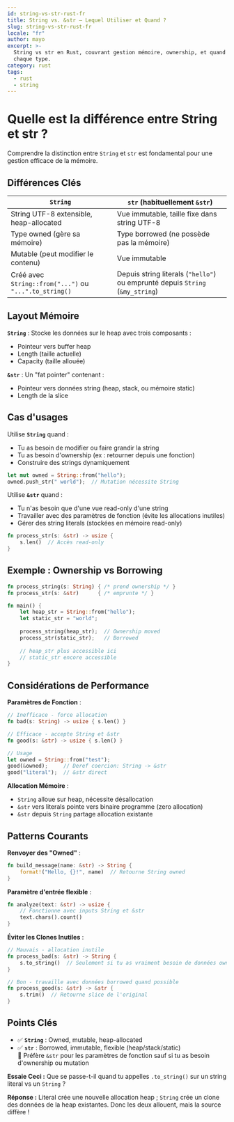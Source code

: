 ```yaml
---
id: string-vs-str-rust-fr
title: String vs. &str – Lequel Utiliser et Quand ?
slug: string-vs-str-rust-fr
locale: "fr"
author: mayo
excerpt: >-
  String vs str en Rust, couvrant gestion mémoire, ownership, et quand utiliser
  chaque type.
category: rust
tags:
  - rust
  - string
---
```


# Quelle est la différence entre String et str ?

Comprendre la distinction entre `String` et `str` est fondamental pour une gestion efficace de la mémoire.

## Différences Clés

| `String` | `str` (habituellement `&str`) |
|----------|-------------------------------|
| String UTF-8 extensible, heap-allocated | Vue immutable, taille fixe dans string UTF-8 |
| Type owned (gère sa mémoire) | Type borrowed (ne possède pas la mémoire) |
| Mutable (peut modifier le contenu) | Vue immutable |
| Créé avec `String::from("...")` ou `"...".to_string()` | Depuis string literals (`"hello"`) ou emprunté depuis `String` (`&my_string`) |

## Layout Mémoire

**`String`** : Stocke les données sur le heap avec trois composants :
- Pointeur vers buffer heap
- Length (taille actuelle)
- Capacity (taille allouée)

**`&str`** : Un "fat pointer" contenant :
- Pointeur vers données string (heap, stack, ou mémoire static)
- Length de la slice

## Cas d'usages

Utilise **`String`** quand :
- Tu as besoin de modifier ou faire grandir la string
- Tu as besoin d'ownership (ex : retourner depuis une fonction)
- Construire des strings dynamiquement

```rust
let mut owned = String::from("hello");
owned.push_str(" world");  // Mutation nécessite String
```

Utilise **`&str`** quand :
- Tu n'as besoin que d'une vue read-only d'une string
- Travailler avec des paramètres de fonction (évite les allocations inutiles)
- Gérer des string literals (stockées en mémoire read-only)

```rust
fn process_str(s: &str) -> usize {
    s.len()  // Accès read-only
}
```

## Exemple : Ownership vs Borrowing

```rust
fn process_string(s: String) { /* prend ownership */ }
fn process_str(s: &str)      { /* emprunte */ }

fn main() {
    let heap_str = String::from("hello");
    let static_str = "world";
    
    process_string(heap_str);  // Ownership moved
    process_str(static_str);   // Borrowed
    
    // heap_str plus accessible ici
    // static_str encore accessible
}
```

## Considérations de Performance

**Paramètres de Fonction** :
```rust
// Inefficace - force allocation
fn bad(s: String) -> usize { s.len() }

// Efficace - accepte String et &str
fn good(s: &str) -> usize { s.len() }

// Usage
let owned = String::from("test");
good(&owned);     // Deref coercion: String -> &str
good("literal");  // &str direct
```

**Allocation Mémoire** :
- `String` alloue sur heap, nécessite désallocation
- `&str` vers literals pointe vers binaire programme (zero allocation)
- `&str` depuis `String` partage allocation existante

## Patterns Courants

**Renvoyer des "Owned"** :
```rust
fn build_message(name: &str) -> String {
    format!("Hello, {}!", name)  // Retourne String owned
}
```

**Paramètre d'entrée flexible** :
```rust
fn analyze(text: &str) -> usize {
    // Fonctionne avec inputs String et &str
    text.chars().count()
}
```

**Éviter les Clones Inutiles** :
```rust
// Mauvais - allocation inutile
fn process_bad(s: &str) -> String {
    s.to_string()  // Seulement si tu as vraiment besoin de données owned
}

// Bon - travaille avec données borrowed quand possible
fn process_good(s: &str) -> &str {
    s.trim()  // Retourne slice de l'original
}
```

## Points Clés

- ✅ **`String`** : Owned, mutable, heap-allocated  
- ✅ **`str`** : Borrowed, immutable, flexible (heap/stack/static)  
🚀 Préfère `&str` pour les paramètres de fonction sauf si tu as besoin d'ownership ou mutation

**Essaie Ceci :** Que se passe-t-il quand tu appelles `.to_string()` sur un string literal vs un `String` ?

**Réponse :** Literal crée une nouvelle allocation heap ; `String` crée un clone des données de la heap existantes. Donc les deux allouent, mais la source diffère !
